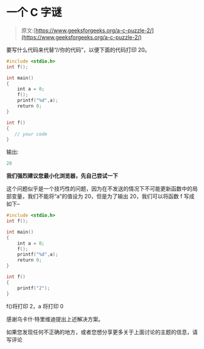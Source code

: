 # 一个 C 字谜

> 原文:[https://www.geeksforgeeks.org/a-c-puzzle-2/](https://www.geeksforgeeks.org/a-c-puzzle-2/)

要写什么代码来代替“//你的代码”，以便下面的代码打印 20。

```cpp
#include <stdio.h>
int f();

int main()
{
    int a = 0;
    f();
    printf("%d",a);
    return 0;
}

int f()
{
   // your code
}
```

输出:

```cpp
20 
```

**我们强烈建议您最小化浏览器，先自己尝试一下**

这个问题似乎是一个技巧性的问题，因为在不发送的情况下不可能更新函数中的局部变量，我们不能将“a”的值设为 20，但是为了输出 20，我们可以将函数 f 写成如下–

```cpp
#include <stdio.h>
int f();

int main()
{
    int a = 0;
    f();
    printf("%d",a);
    return 0;
}

int f()
{
    printf("2");
}
```

f()将打印 2，a 将打印 0

感谢乌卡什·特里维迪提出上述解决方案。

如果您发现任何不正确的地方，或者您想分享更多关于上面讨论的主题的信息，请写评论